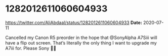 # 1282012611060604933
https://twitter.com/AliAbdaal/status/1282012611060604933
**Date:** 2020-07-11

Cancelled my Canon R5 preorder in the hope that @SonyAlpha A7Siii will have a flip out screen. That’s literally the only thing I want to upgrade my A7iii for. Please Sony 🙏🙏
